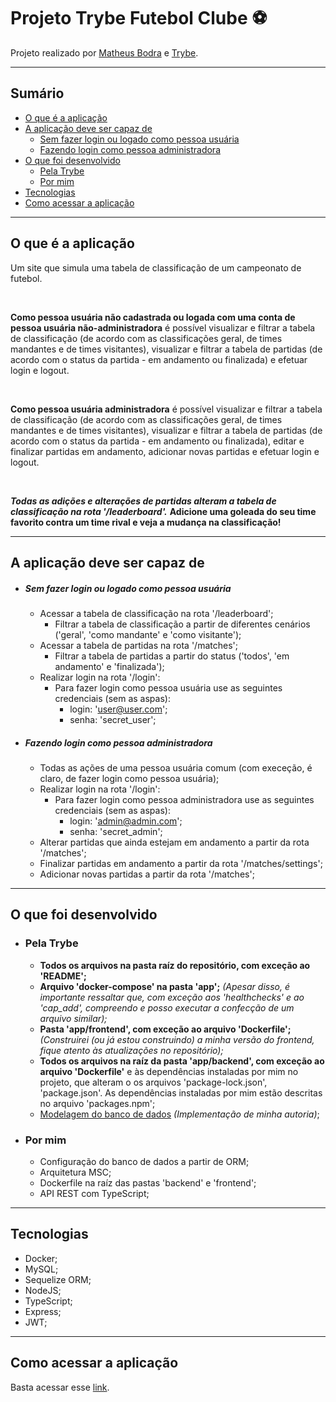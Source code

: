 # Projeto Trybe Futebol Clube ⚽️

Projeto realizado por [Matheus Bodra](https://www.linkedin.com/in/matheus-bodra/) e [Trybe](https://www.betrybe.com/).

---

## Sumário

- [O que é a aplicação](#O-que-é-a-aplicação)
- [A aplicação deve ser capaz de](#A-aplicação-deve-ser-capaz-de)
    - [Sem fazer login ou logado como pessoa usuária](#Sem-fazer-login-ou-logado-como-pessoa-usuária)
    - [Fazendo login como pessoa administradora](#Fazendo-login-como-pessoa-administradora)
- [O que foi desenvolvido](#O-que-foi-desenvolvido)
    - [Pela Trybe](#Pela-Trybe)
    - [Por mim](#Por-mim)
- [Tecnologias](#tecnologias)
- [Como acessar a aplicação](#Como-acessar-a-aplicação)


---

## O que é a aplicação

Um site que simula uma tabela de classificação de um campeonato de futebol.

<br/>

**Como pessoa usuária não cadastrada ou logada com uma conta de pessoa usuária não-administradora** é possível visualizar e filtrar a tabela de classificação (de acordo com as classificações geral, de times mandantes e de times visitantes), visualizar e filtrar a tabela de partidas (de acordo com o status da partida - em andamento ou finalizada) e efetuar login e logout.

<br/>

**Como pessoa usuária administradora** é possível visualizar e filtrar a tabela de classificação (de acordo com as classificações geral, de times mandantes e de times visitantes), visualizar e filtrar a tabela de partidas (de acordo com o status da partida - em andamento ou finalizada), editar e finalizar partidas em andamento, adicionar novas partidas e efetuar login e logout.

<br/>

***Todas as adições e alterações de partidas alteram a tabela de classificação na rota '/leaderboard'.*** **Adicione uma goleada do seu time favorito contra um time rival e veja a mudança na classificação!**

---

## A aplicação deve ser capaz de

- ##### Sem fazer login ou logado como pessoa usuária
    - Acessar a tabela de classificação na rota '/leaderboard';
        - Filtrar a tabela de classificação a partir de diferentes cenários ('geral', 'como mandante' e 'como visitante');
    - Acessar a tabela de partidas na rota '/matches';
        - Filtrar a tabela de partidas a partir do status ('todos', 'em andamento' e 'finalizada');
    - Realizar login na rota '/login':
        - Para fazer login como pessoa usuária use as seguintes credenciais (sem as aspas):
            - login: 'user@user.com';
            - senha: 'secret_user';

- ##### Fazendo login como pessoa administradora
    - Todas as ações de uma pessoa usuária comum (com execeção, é claro, de fazer login como pessoa usuária);
    - Realizar login na rota '/login':
        - Para fazer login como pessoa administradora use as seguintes credenciais (sem as aspas):
            - login: 'admin@admin.com';
            - senha: 'secret_admin';
    - Alterar partidas que ainda estejam em andamento a partir da rota '/matches';
    - Finalizar partidas em andamento a partir da rota '/matches/settings';
    - Adicionar novas partidas a partir da rota '/matches';

---

## O que foi desenvolvido

- ### Pela Trybe
    - **Todos os arquivos na pasta raíz do repositório, com exceção ao 'README';**
    - **Arquivo 'docker-compose' na pasta 'app';**  *(Apesar disso, é importante ressaltar que, com exceção aos 'healthchecks' e ao 'cap_add', compreendo e posso executar a confecção de um arquivo similar);*
    - **Pasta 'app/frontend', com exceção ao arquivo 'Dockerfile';**  *(Construirei (ou já estou construindo) a minha versão do frontend, fique atento às atualizações no repositório);*
    - **Todos os arquivos na raíz da pasta 'app/backend', com exceção ao arquivo 'Dockerfile'** e às dependências instaladas por mim no projeto, que alteram o os arquivos 'package-lock.json', 'package.json'. As dependências instaladas por mim estão descritas no arquivo 'packages.npm';
    - [Modelagem do banco de dados](assets/er-diagram.png) *(Implementação de minha autoria)*;

- ### Por mim
    - Configuração do banco de dados a partir de ORM;
    - Arquitetura MSC;
    - Dockerfile na raíz das pastas 'backend' e 'frontend';
    - API REST com TypeScript;

---

## Tecnologias

- Docker;
- MySQL;
- Sequelize ORM;
- NodeJS;
- TypeScript;
- Express;
- JWT;

---

## Como acessar a aplicação

Basta acessar esse [link](https://mbodra.github.io/mbodra-trybe-futebol-clube/).